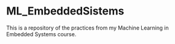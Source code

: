 # ML_EmbeddedSistems
This is a repository of the practices from my Machine Learning in Embedded Systems course.
